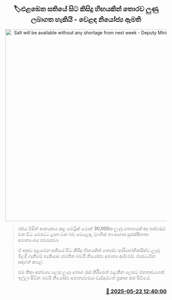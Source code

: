 <p align='center'><b><h2 align='center' title='Salt will be available without any shortage from next week - Deputy Minister of Trade'>🏷එළඹෙන සතියේ සිට කිසිදු හිඟයකින් තොරව ලුණු ලබාගත හැකියි - වෙළඳ නියෝජ්‍ය ඇමති</h2></b></p>
<p align='center'><img src='https://helakuru.sgp1.cdn.digitaloceanspaces.com/esana/images/lib/solt-tt.jpg' width='600' alt='Salt will be available without any shortage from next week - Deputy Minister of Trade'></p>

> රජය විසින් ආනයනය කළ මෙට්‍රික් ටොන් 30,000ක ලුණු තොගයක් අද පස්වරුව වන විට මෙරටට ළඟා වන බව වෙළෙඳ, වාණිජ හා ආහාර සුරක්ෂිතතා අමාත්‍යංශය පවසනවා.

> ඒ අනුව එළඹෙන සතියේ සිට කිසිදු හිඟයකින් තොරව පාරිභෝගිකයින්ට ලුණු මිලදී ගැනීමේ හැකියාව පවතින බවයි නියෝජ්‍ය අමාත්‍ය ආර්.එම්. ජයවර්ධන සඳහන් කළේ.

> ‍එම නිසා අනවශ්‍ය ලෙස ලුණු තොග රැස් කිරීමෙන් වළකින ලෙසට ජනතාවගෙන් ඉල්ලා සිටින බවයි නියෝජ්‍ය අමාත්‍යවරයා වැඩිදුරටත් ප්‍රකා‍ශ කර සිටියේ.



<h3 align='right'><a href='https://www.helakuru.lk/esana/p/110337/'>📅 2025-05-22 12:40:00</a></h3>
